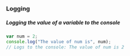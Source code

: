 ### Logging

##### Logging the value of a variable to the console
```js
var num = 2;
console.log("The value of num is", num);
// Logs to the console: The value of num is 2
```
